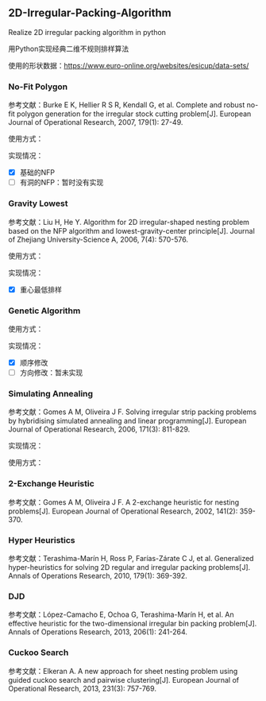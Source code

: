 ## 2D-Irregular-Packing-Algorithm 

Realize 2D irregular packing algorithm in python

用Python实现经典二维不规则排样算法

使用的形状数据：https://www.euro-online.org/websites/esicup/data-sets/

### No-Fit Polygon

参考文献：Burke E K, Hellier R S R, Kendall G, et al. Complete and robust no-fit polygon generation for the irregular stock cutting problem[J]. European Journal of Operational Research, 2007, 179(1): 27-49.

使用方式：

实现情况：

- [x] 基础的NFP
- [ ] 有洞的NFP：暂时没有实现

### Gravity Lowest

参考文献：Liu H, He Y. Algorithm for 2D irregular-shaped nesting problem based on the NFP algorithm and lowest-gravity-center principle[J]. Journal of Zhejiang University-Science A, 2006, 7(4): 570-576.

使用方式：

实现情况：

- [x] 重心最低排样

### Genetic Algorithm

使用方式：

实现情况：

- [x] 顺序修改
- [ ] 方向修改：暂未实现

### Simulating Annealing

参考文献：Gomes A M, Oliveira J F. Solving irregular strip packing problems by hybridising simulated annealing and linear programming[J]. European Journal of Operational Research, 2006, 171(3): 811-829.

实现情况：

使用方式：

### 2-Exchange Heuristic

参考文献：Gomes A M, Oliveira J F. A 2-exchange heuristic for nesting problems[J]. European Journal of Operational Research, 2002, 141(2): 359-370.



### Hyper Heuristics

参考文献：Terashima-Marín H, Ross P, Farías-Zárate C J, et al. Generalized hyper-heuristics for solving 2D regular and irregular packing problems[J]. Annals of Operations Research, 2010, 179(1): 369-392.



### DJD

参考文献：López-Camacho E, Ochoa G, Terashima-Marín H, et al. An effective heuristic for the two-dimensional irregular bin packing problem[J]. Annals of Operations Research, 2013, 206(1): 241-264.



### Cuckoo Search

参考文献：Elkeran A. A new approach for sheet nesting problem using guided cuckoo search and pairwise clustering[J]. European Journal of Operational Research, 2013, 231(3): 757-769.



